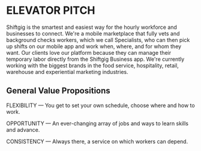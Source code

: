 # ELEVATOR PITCH<!-- (clients) -->
Shiftgig is the smartest and easiest way for the hourly workforce and businesses to connect. We're a mobile marketplace that fully vets and background checks workers, which we call Specialists, who can then pick up shifts on our mobile app and work when, where, and for whom they want. Our clients love our platform because they can manage their temporary labor directly from the Shiftgig Business app. We're currently working with the biggest brands in the food service, hospitality, retail, warehouse and experiential marketing industries.

## General Value Propositions
FLEXIBILITY — You get to set your own schedule, choose where and how to work.

OPPORTUNITY — An ever-changing array of jobs and ways to learn skills and advance.

CONSISTENCY — Always there, a service on which workers can depend.